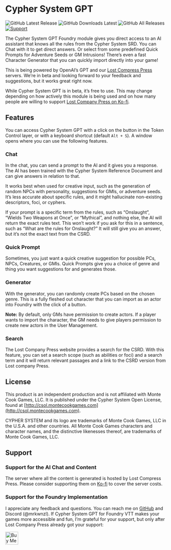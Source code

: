 # Cypher System GPT

![GitHub Latest Release](https://img.shields.io/github/release/mrkwnzl/cyphersystem-gpt-foundryvtt?style=flat-square)
![GitHub Downloads Latest](https://img.shields.io/github/downloads/mrkwnzl/cyphersystem-gpt-foundryvtt/latest/total?style=flat-square)
![GitHub All Releases](https://img.shields.io/github/downloads/mrkwnzl/cyphersystem-gpt-foundryvtt/total?style=flat-square)
<a href="https://www.buymeacoffee.com/mrkwnzl" target="_blank">![Support](https://img.shields.io/badge/support-Buy%20Me%20a%20Coffee-blue?style=flat-square)</a>

The Cypher System GPT Foundry module gives you direct access to an AI assistant that knows all the rules from the Cypher System SRD. You can Chat with it to get direct answers. Or select from some predefined Quick Prompts for Adventure Seeds or GM Intrusions! There’s even a fast Character Generator that you can quickly import directly into your game!

This is being powered by OpenAI’s GPT and our [Lost Compress Press](https://lostcompanypress.com) servers. We’re in beta and looking forward to your feedback and suggestions, but it works great right now.

While Cypher System GPT is in beta, it’s free to use. This may change depending on how actively this module is being used and on how many people are willing to support [Lost Company Press on Ko-fi](https://ko-fi.com/lostcompanypress).
## Features

You can access Cypher System GPT with a click on the button in the Token Control layer, or with a keyboard shortcut (default `Alt + S`). A window opens where you can use the following features.

### Chat

In the chat, you can send a prompt to the AI and it gives you a response. The AI has been trained with the Cypher System Reference Document and can give answers in relation to that.

It works best when used for creative input, such as the generation of random NPCs with personality, suggestions for GMIs, or adventure seeds. It’s less accurate about specific rules, and it might hallucinate non-existing descriptors, foci, or cyphers.

If your prompt is a specific term from the rules, such as “Onslaught”, “Wields Two Weapons at Once”, or “Mythical”, and nothing else, the AI will return the exact rules text. This won’t work if you ask for this in a sentence, such as “What are the rules for Onslaught?” It will still give you an answer, but it’s not the exact text from the CSRD.

### Quick Prompt

Sometimes, you just want a quick creative suggestion for possible PCs, NPCs, Creatures, or GMIs. Quick Prompts give you a choice of genre and thing you want suggestions for and generates those.

### Generator

With the generator, you can randomly create PCs based on the chosen genre. This is a fully fleshed out character that you can import as an actor into Foundry with the click of a button.

**Note:** By default, only GMs have permission to create actors. If a player wants to import the character, the GM needs to give players permission to create new actors in the User Management.

### Search

The Lost Company Press website provides a search for the CSRD. With this feature, you can set a search scope (such as abilities or foci) and a search term and it will return relevant passages and a link to the CSRD version from Lost company Press.

## License

This product is an independent production and is not affiliated with Monte Cook Games, LLC. It is published under the Cypher System Open License, found at [http://csol.montecookgames.com](http://csol.montecookgames.com).

CYPHER SYSTEM and its logo are trademarks of Monte Cook Games, LLC in the U.S.A. and other countries. All Monte Cook Games characters and character names, and the distinctive likenesses thereof, are trademarks of Monte Cook Games, LLC.

## Support

### Support for the AI Chat and Content

The server where all the content is generated is hosted by Lost Compress Press. Please consider supporting them on [Ko-fi](https://ko-fi.com/lostcompanypress) to cover the server costs.

### Support for the Foundry Implementation

I appreciate any feedback and questions. You can reach me on [GitHub](https://github.com/mrkwnzl/cyphersystem-gpt-foundryvtt) and Discord (@mrkwnzl). If Cypher System GPT for Foundry VTT makes your games more accessible and fun, I’m grateful for your support, but only after Lost Company Press already got your support:

<a href="https://www.buymeacoffee.com/mrkwnzl" target="_blank"><img src="https://cdn.buymeacoffee.com/buttons/v2/default-blue.png" alt="Buy Me A Coffee" height="40"></a>
